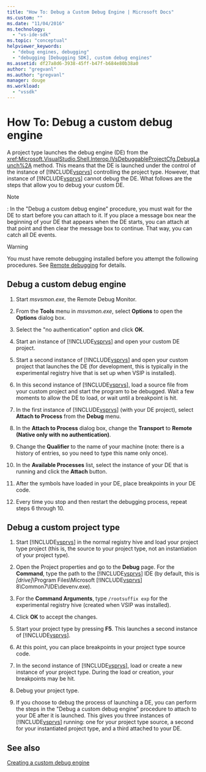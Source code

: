 ```yaml
---
title: "How To: Debug a Custom Debug Engine | Microsoft Docs"
ms.custom: ""
ms.date: "11/04/2016"
ms.technology: 
  - "vs-ide-sdk"
ms.topic: "conceptual"
helpviewer_keywords: 
  - "debug engines, debugging"
  - "debugging [Debugging SDK], custom debug engines"
ms.assetid: df27a8d6-3938-45ff-b47f-b684e80b38a0
author: "gregvanl"
ms.author: "gregvanl"
manager: douge
ms.workload: 
  - "vssdk"
---
```

# How To: Debug a custom debug engine
A project type launches the debug engine (DE) from the <xref:Microsoft.VisualStudio.Shell.Interop.IVsDebuggableProjectCfg.DebugLaunch%2A> method. This means that the DE is launched under the control of the instance of [!INCLUDE[vsprvs](../../code-quality/includes/vsprvs_md.md)] controlling the project type. However, that instance of [!INCLUDE[vsprvs](../../code-quality/includes/vsprvs_md.md)] cannot debug the DE. What follows are the steps that allow you to debug your custom DE.  
  
> [!NOTE]
>  :     In the "Debug a custom debug engine" procedure, you must wait for the DE to start before you can attach to it. If you place a message box near the beginning of your DE that appears when the DE starts, you can attach at that point and then clear the message box to continue. That way, you can catch all DE events.  
  
> [!WARNING]
>  You must have remote debugging installed before you attempt the following procedures. See [Remote debugging](../../debugger/remote-debugging.md) for details.  
  
## Debug a custom debug engine  
  
1.  Start *msvsmon.exe*, the Remote Debug Monitor.  
  
2.  From the **Tools** menu in *msvsmon.exe*, select **Options** to open the **Options** dialog box.  
  
3.  Select the "no authentication" option and click **OK**.  
  
4.  Start an instance of [!INCLUDE[vsprvs](../../code-quality/includes/vsprvs_md.md)] and open your custom DE project.  
  
5.  Start a second instance of [!INCLUDE[vsprvs](../../code-quality/includes/vsprvs_md.md)] and open your custom project that launches the DE (for development, this is typically in the experimental registry hive that is set up when VSIP is installed).  
  
6.  In this second instance of [!INCLUDE[vsprvs](../../code-quality/includes/vsprvs_md.md)], load a source file from your custom project and start the program to be debugged. Wait a few moments to allow the DE to load, or wait until a breakpoint is hit.  
  
7.  In the first instance of [!INCLUDE[vsprvs](../../code-quality/includes/vsprvs_md.md)] (with your DE project), select **Attach to Process** from the **Debug** menu.  
  
8.  In the **Attach to Process** dialog box, change the **Transport** to **Remote (Native only with no authentication)**.  
  
9. Change the **Qualifier** to the name of your machine (note: there is a history of entries, so you need to type this name only once).  
  
10. In the **Available Processes** list, select the instance of your DE that is running and click the **Attach** button.  
  
11. After the symbols have loaded in your DE, place breakpoints in your DE code.  
  
12. Every time you stop and then restart the debugging process, repeat steps 6 through 10.  
  
## Debug a custom project type  
  
1.  Start [!INCLUDE[vsprvs](../../code-quality/includes/vsprvs_md.md)] in the normal registry hive and load your project type project (this is, the source to your project type, not an instantiation of your project type).  
  
2.  Open the Project properties and go to the **Debug** page. For the **Command**, type the path to the [!INCLUDE[vsprvs](../../code-quality/includes/vsprvs_md.md)] IDE (by default, this is *[drive]*\Program Files\Microsoft [!INCLUDE[vsprvs](../../code-quality/includes/vsprvs_md.md)] 8\Common7\IDE\devenv.exe).  
  
3.  For the **Command Arguments**, type `/rootsuffix exp` for the experimental registry hive (created when VSIP was installed).  
  
4.  Click **OK** to accept the changes.  
  
5.  Start your project type by pressing **F5**. This launches a second instance of [!INCLUDE[vsprvs](../../code-quality/includes/vsprvs_md.md)].  
  
6.  At this point, you can place breakpoints in your project type source code.  
  
7.  In the second instance of [!INCLUDE[vsprvs](../../code-quality/includes/vsprvs_md.md)], load or create a new instance of your project type. During the load or creation, your breakpoints may be hit.  
  
8.  Debug your project type.  
  
9. If you choose to debug the process of launching a DE, you can perform the steps in the "Debug a custom debug engine" procedure to attach to your DE after it is launched. This gives you three instances of [!INCLUDE[vsprvs](../../code-quality/includes/vsprvs_md.md)] running: one for your project type source, a second for your instantiated project type, and a third attached to your DE.  
  
## See also  
 [Creating a custom debug engine](../../extensibility/debugger/creating-a-custom-debug-engine.md)